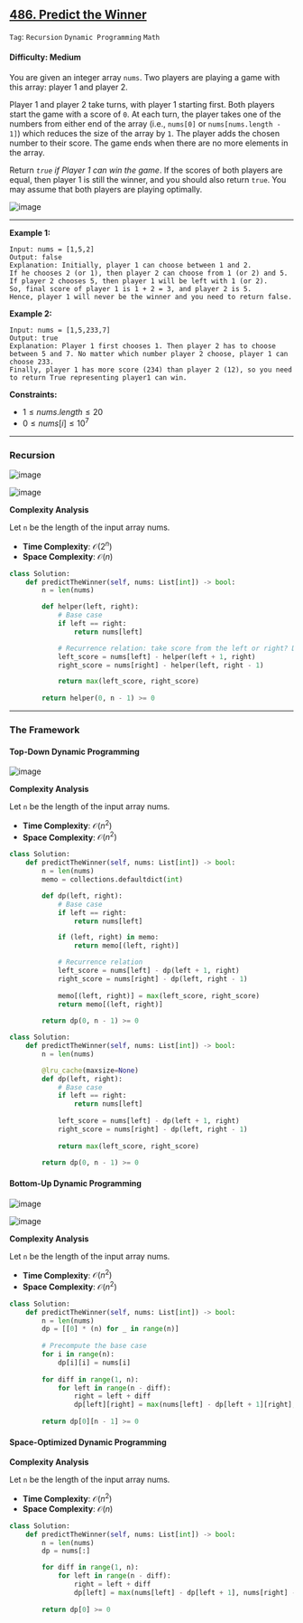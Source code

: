 ## [486. Predict the Winner](https://leetcode.com/problems/predict-the-winner/)

```Tag```: ```Recursion``` ```Dynamic Programming``` ```Math```

#### Difficulty: Medium

You are given an integer array ```nums```. Two players are playing a game with this array: player 1 and player 2.

Player 1 and player 2 take turns, with player 1 starting first. Both players start the game with a score of ```0```. At each turn, the player takes one of the numbers from either end of the array (i.e., ```nums[0]``` or ```nums[nums.length - 1]```) which reduces the size of the array by ```1```. The player adds the chosen number to their score. The game ends when there are no more elements in the array.

Return _```true``` if Player 1 can win the game_. If the scores of both players are equal, then player 1 is still the winner, and you should also return ```true```. You may assume that both players are playing optimally.

![image](https://github.com/quananhle/Python/assets/35042430/7327181e-99fe-4ad9-96f7-a2bd6166528d)

---

__Example 1:__
```
Input: nums = [1,5,2]
Output: false
Explanation: Initially, player 1 can choose between 1 and 2. 
If he chooses 2 (or 1), then player 2 can choose from 1 (or 2) and 5. If player 2 chooses 5, then player 1 will be left with 1 (or 2). 
So, final score of player 1 is 1 + 2 = 3, and player 2 is 5. 
Hence, player 1 will never be the winner and you need to return false.
```

__Example 2:__
```
Input: nums = [1,5,233,7]
Output: true
Explanation: Player 1 first chooses 1. Then player 2 has to choose between 5 and 7. No matter which number player 2 choose, player 1 can choose 233.
Finally, player 1 has more score (234) than player 2 (12), so you need to return True representing player1 can win.
```

__Constraints:__

- $1 \le nums.length \le 20$
- $0 \le nums[i] \le 10^{7}$

---

### Recursion

![image](https://leetcode.com/problems/predict-the-winner/Figures/486/d1.png)

![image](https://leetcode.com/problems/predict-the-winner/Figures/486/d2.png)

__Complexity Analysis__

Let ```n``` be the length of the input array nums.

- __Time Complexity__: $\mathcal{O}(2^{n})$
- __Space Complexity__: $\mathcal{O}(n)$
 
```Python
class Solution:
    def predictTheWinner(self, nums: List[int]) -> bool:
        n = len(nums)

        def helper(left, right):
            # Base case
            if left == right:
                return nums[left]

            # Recurrence relation: take score from the left or right? Deduct the score after player2 took and add score to player 1
            left_score = nums[left] - helper(left + 1, right)
            right_score = nums[right] - helper(left, right - 1)

            return max(left_score, right_score)
        
        return helper(0, n - 1) >= 0
```

---

### The Framework

#### Top-Down Dynamic Programming

![image](https://leetcode.com/problems/predict-the-winner/Figures/486/d3.png)

__Complexity Analysis__

Let ```n``` be the length of the input array nums.

- __Time Complexity__: $\mathcal{O}(n^{2})$
- __Space Complexity__: $\mathcal{O}(n^{2})$

```Python
class Solution:
    def predictTheWinner(self, nums: List[int]) -> bool:
        n = len(nums)
        memo = collections.defaultdict(int)

        def dp(left, right):
            # Base case
            if left == right:
                return nums[left]

            if (left, right) in memo:
                return memo[(left, right)]

            # Recurrence relation
            left_score = nums[left] - dp(left + 1, right)
            right_score = nums[right] - dp(left, right - 1)
        
            memo[(left, right)] = max(left_score, right_score)
            return memo[(left, right)]
        
        return dp(0, n - 1) >= 0
```

```Python
class Solution:
    def predictTheWinner(self, nums: List[int]) -> bool:
        n = len(nums)

        @lru_cache(maxsize=None)
        def dp(left, right):
            # Base case
            if left == right:
                return nums[left]
            
            left_score = nums[left] - dp(left + 1, right)
            right_score = nums[right] - dp(left, right - 1)
        
            return max(left_score, right_score)
        
        return dp(0, n - 1) >= 0
```

#### Bottom-Up Dynamic Programming

![image](https://leetcode.com/problems/predict-the-winner/Figures/486/1.png)

![image](https://leetcode.com/problems/predict-the-winner/Figures/486/2.png)

__Complexity Analysis__

Let ```n``` be the length of the input array nums.

- __Time Complexity__: $\mathcal{O}(n^{2})$
- __Space Complexity__: $\mathcal{O}(n^{2})$

```Python
class Solution:
    def predictTheWinner(self, nums: List[int]) -> bool:
        n = len(nums)
        dp = [[0] * (n) for _ in range(n)]
        
        # Precompute the base case
        for i in range(n):
            dp[i][i] = nums[i]
        
        for diff in range(1, n):
            for left in range(n - diff):
                right = left + diff
                dp[left][right] = max(nums[left] - dp[left + 1][right], nums[right] - dp[left][right - 1])
            
        return dp[0][n - 1] >= 0
```

#### Space-Optimized Dynamic Programming

__Complexity Analysis__

Let ```n``` be the length of the input array nums.

- __Time Complexity__: $\mathcal{O}(n^{2})$
- __Space Complexity__: $\mathcal{O}(n)$

```Python
class Solution:
    def predictTheWinner(self, nums: List[int]) -> bool:
        n = len(nums)
        dp = nums[:]

        for diff in range(1, n):
            for left in range(n - diff):
                right = left + diff
                dp[left] = max(nums[left] - dp[left + 1], nums[right] - dp[left])
            
        return dp[0] >= 0
```

